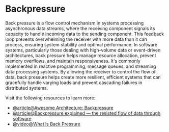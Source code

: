 # Backpressure

Back pressure is a flow control mechanism in systems processing asynchronous data streams, where the receiving component signals its capacity to handle incoming data to the sending component. This feedback loop prevents overwhelming the receiver with more data than it can process, ensuring system stability and optimal performance. In software systems, particularly those dealing with high-volume data or event-driven architectures, back pressure helps manage resource allocation, prevent memory overflows, and maintain responsiveness. It's commonly implemented in reactive programming, message queues, and streaming data processing systems. By allowing the receiver to control the flow of data, back pressure helps create more resilient, efficient systems that can gracefully handle varying loads and prevent cascading failures in distributed systems.

Visit the following resources to learn more:

- [@article@Awesome Architecture: Backpressure](https://awesome-architecture.com/back-pressure/)
- [@article@Backpressure explained — the resisted flow of data through software](https://medium.com/@jayphelps/backpressure-explained-the-flow-of-data-through-software-2350b3e77ce7)
- [@video@What is Back Pressure](https://www.youtube.com/watch?v=viTGm_cV7lE)
